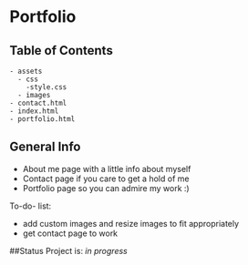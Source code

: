 # Portfolio

## Table of Contents
```
- assets
  - css
    -style.css
  - images
- contact.html
- index.html
- portfolio.html

```

## General Info
* About me page with a little info about myself
* Contact page if you care to get a hold of me
* Portfolio page so you can admire my work :)

To-do- list:
* add custom images and resize images to fit appropriately 
* get contact page to work


##Status
Project is: _in progress_
